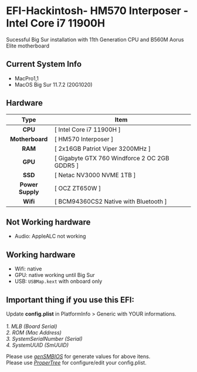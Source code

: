 # EFI-Hackintosh- HM570 Interposer - Intel Core i7 11900H

Sucessful Big Sur installation with 11th Generation CPU and B560M Aorus Elite motherboard

## Current System Info

- MacPro1,1
- MacOS Big Sur 11.7.2 (20G1020)

## Hardware

|       Type       | Item                                          |
| :--------------: | --------------------------------------------- |
|     **CPU**      | [ Intel Core i7 11900H ]                      |
| **Motherboard**  | [ HM570 Interposer ]                          |
|     **RAM**      | [ 2x16GB Patriot Viper 3200MHz ]              |
|     **GPU**      | [ Gigabyte GTX 760 Windforce 2 OC 2GB GDDR5 ] |
|     **SSD**      | [ Netac NV3000 NVME 1TB ]                     |
| **Power Supply** | [ OCZ ZT650W ]                                |
|     **Wifi**     | [ BCM94360CS2 Native with Bluetooth ]         |

## Not Working hardware

- Audio: AppleALC not working

## Working hardware

- Wifi: native
- GPU: native working until Big Sur
- USB: `USBMap.kext` with onboard only

## Important thing if you use this EFI:

Update **config.plist** in PlatformInfo > Generic with YOUR informations.
<br><br>
_1. MLB (Board Serial)
<br> 2. ROM (Mac Address)
<br> 3. SystemSerialNumber (Serial)
<br> 4. SystemUUID (SmUUID)_

Please use [_genSMBIOS_](https://github.com/corpnewt/GenSMBIOS/archive/refs/heads/master.zip) for generate values for above itens.
<br>
Please use [_ProperTree_](https://github.com/corpnewt/ProperTree/archive/refs/heads/master.zip) for configure/edit your config.plist.
